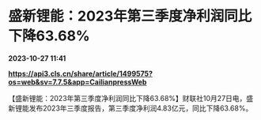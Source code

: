# 盛新锂能：2023年第三季度净利润同比下降63.68%

**2023-10-27 11:41**

**https://api3.cls.cn/share/article/1499575?os=web&sv=7.7.5&app=CailianpressWeb**

【盛新锂能：2023年第三季度净利润同比下降63.68%】财联社10月27日电，盛新锂能发布2023年三季度报告，第三季度净利润4.83亿元，同比下降63.68%。